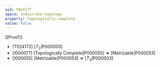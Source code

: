 ```yaml
---
uid: T024177
space: indiscrete-topology
property: topologically-complete
value: false
---
```

[[Proof]]

* [T024172] [$T_2$|P000003]
* [I000077] [Topologically Complete|P000055] => [Metrizable|P000053]
* [I000055] [Metrizable|P000053] => [$T_2$|P000003]

